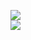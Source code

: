 [![](https://img.shields.io/badge/Made%20With-Github%20Spray-lightgrey.svg?style=for-the-badge&logo=github)](https://github.com/Annihil/github-spray#377)  
[![](https://i.imgur.com/2DrTn0Z.gif)](https://github.com/Annihil/github-spray)